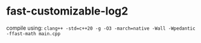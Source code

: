 # fast-customizable-log2

compile using:
`clang++ -std=c++20 -g -O3 -march=native -Wall -Wpedantic -ffast-math main.cpp`
